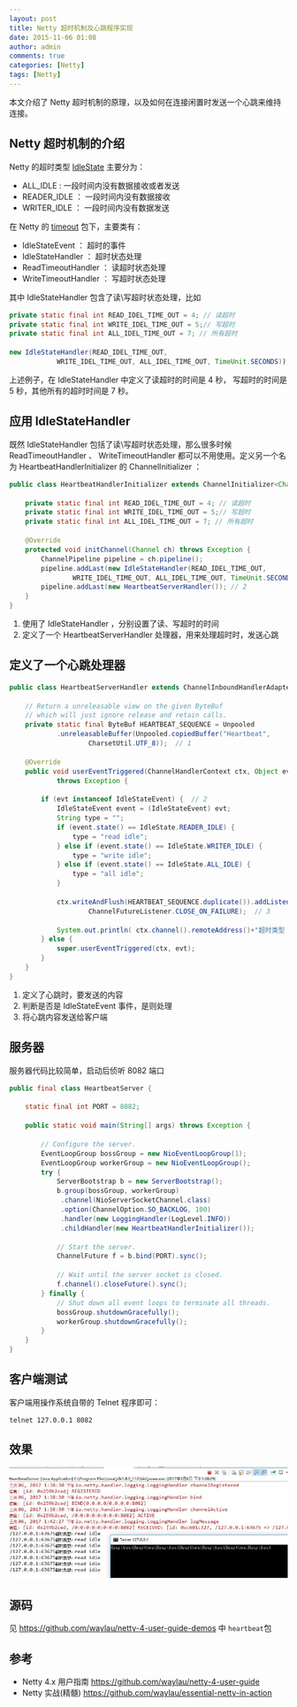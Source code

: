 ```yaml
---
layout: post
title: Netty 超时机制及心跳程序实现
date: 2015-11-06 01:08
author: admin
comments: true
categories: [Netty]
tags: [Netty]
---
```


本文介绍了 Netty 超时机制的原理，以及如何在连接闲置时发送一个心跳来维持连接。

<!-- more -->

## Netty 超时机制的介绍

Netty 的超时类型 [IdleState](http://netty.io/4.0/api/io/netty/handler/timeout/IdleState.html) 主要分为：

* ALL_IDLE : 一段时间内没有数据接收或者发送
* READER_IDLE ： 一段时间内没有数据接收
* WRITER_IDLE ： 一段时间内没有数据发送

在 Netty 的 [timeout](http://netty.io/4.0/api/io/netty/handler/timeout/package-frame.html) 包下，主要类有：

* IdleStateEvent ： 超时的事件
* IdleStateHandler ： 超时状态处理
* ReadTimeoutHandler ： 读超时状态处理
* WriteTimeoutHandler ： 写超时状态处理
 
其中 IdleStateHandler 包含了读\写超时状态处理，比如

```java
private static final int READ_IDEL_TIME_OUT = 4; // 读超时
private static final int WRITE_IDEL_TIME_OUT = 5;// 写超时
private static final int ALL_IDEL_TIME_OUT = 7; // 所有超时

new IdleStateHandler(READ_IDEL_TIME_OUT,
			WRITE_IDEL_TIME_OUT, ALL_IDEL_TIME_OUT, TimeUnit.SECONDS));	
```

上述例子，在 IdleStateHandler 中定义了读超时的时间是 4 秒， 写超时的时间是 5 秒，其他所有的超时时间是 7 秒。

## 应用 IdleStateHandler

既然 IdleStateHandler 包括了读\写超时状态处理，那么很多时候 ReadTimeoutHandler 、 WriteTimeoutHandler 都可以不用使用。定义另一个名为 HeartbeatHandlerInitializer 的 ChannelInitializer ：

```java
public class HeartbeatHandlerInitializer extends ChannelInitializer<Channel> {

	private static final int READ_IDEL_TIME_OUT = 4; // 读超时
	private static final int WRITE_IDEL_TIME_OUT = 5;// 写超时
	private static final int ALL_IDEL_TIME_OUT = 7; // 所有超时

	@Override
	protected void initChannel(Channel ch) throws Exception {
		ChannelPipeline pipeline = ch.pipeline();
		pipeline.addLast(new IdleStateHandler(READ_IDEL_TIME_OUT,
				WRITE_IDEL_TIME_OUT, ALL_IDEL_TIME_OUT, TimeUnit.SECONDS)); // 1
		pipeline.addLast(new HeartbeatServerHandler()); // 2
	}
}
```

1. 使用了 IdleStateHandler ，分别设置了读、写超时的时间
2. 定义了一个 HeartbeatServerHandler 处理器，用来处理超时时，发送心跳

## 定义了一个心跳处理器

```java
public class HeartbeatServerHandler extends ChannelInboundHandlerAdapter {
	
	// Return a unreleasable view on the given ByteBuf
	// which will just ignore release and retain calls.
	private static final ByteBuf HEARTBEAT_SEQUENCE = Unpooled
			.unreleasableBuffer(Unpooled.copiedBuffer("Heartbeat",
					CharsetUtil.UTF_8));  // 1

	@Override
	public void userEventTriggered(ChannelHandlerContext ctx, Object evt)
			throws Exception {

		if (evt instanceof IdleStateEvent) {  // 2
			IdleStateEvent event = (IdleStateEvent) evt;  
			String type = "";
			if (event.state() == IdleState.READER_IDLE) {
				type = "read idle";
			} else if (event.state() == IdleState.WRITER_IDLE) {
				type = "write idle";
			} else if (event.state() == IdleState.ALL_IDLE) {
				type = "all idle";
			}

			ctx.writeAndFlush(HEARTBEAT_SEQUENCE.duplicate()).addListener(
					ChannelFutureListener.CLOSE_ON_FAILURE);  // 3
 
			System.out.println( ctx.channel().remoteAddress()+"超时类型：" + type);
		} else {
			super.userEventTriggered(ctx, evt);
		}
	}
}
```

1. 定义了心跳时，要发送的内容
2. 判断是否是 IdleStateEvent 事件，是则处理
3. 将心跳内容发送给客户端

## 服务器

服务器代码比较简单，启动后侦听 8082 端口

```java
public final class HeartbeatServer {

    static final int PORT = 8082;

    public static void main(String[] args) throws Exception {

        // Configure the server.
        EventLoopGroup bossGroup = new NioEventLoopGroup(1);
        EventLoopGroup workerGroup = new NioEventLoopGroup();
        try {
            ServerBootstrap b = new ServerBootstrap();
            b.group(bossGroup, workerGroup)
             .channel(NioServerSocketChannel.class)
             .option(ChannelOption.SO_BACKLOG, 100)
             .handler(new LoggingHandler(LogLevel.INFO))
             .childHandler(new HeartbeatHandlerInitializer());

            // Start the server.
            ChannelFuture f = b.bind(PORT).sync();

            // Wait until the server socket is closed.
            f.channel().closeFuture().sync();
        } finally {
            // Shut down all event loops to terminate all threads.
            bossGroup.shutdownGracefully();
            workerGroup.shutdownGracefully();
        }
    }
}
```


## 客户端测试

客户端用操作系统自带的 Telnet 程序即可：

	telnet 127.0.0.1 8082

## 效果

![](../images/post/20151106-heartbeat.jpg)


## 源码

见 <https://github.com/waylau/netty-4-user-guide-demos> 中 `heartbeat`包

## 参考

* Netty 4.x 用户指南 <https://github.com/waylau/netty-4-user-guide>
* Netty 实战(精髓) <https://github.com/waylau/essential-netty-in-action>
